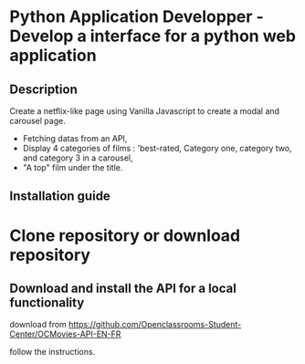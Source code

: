 # Python Application Developper - Develop a interface for a python web application

## Description

Create a netflix-like page using Vanilla Javascript to create a modal and carousel page.
 - Fetching datas from an API,
 - Display 4 categories of films : 'best-rated, Category one, category two, and category 3 in a carousel,
 - "A top" film  under the title.

## Installation guide

# Clone repository or download repository

## Download and install the API for a local functionality
download from https://github.com/Openclassrooms-Student-Center/OCMovies-API-EN-FR

follow the instructions.

